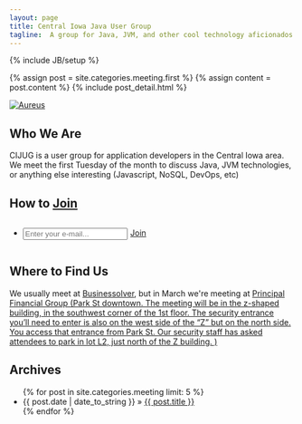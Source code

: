 ```yaml
---
layout: page
title: Central Iowa Java User Group
tagline:  A group for Java, JVM, and other cool technology aficionados
---
```

{% include JB/setup %}

<div class="blog-index">  
  {% assign post = site.categories.meeting.first %}
  {% assign content = post.content %}
  {% include post_detail.html %}
</div>

<a href="http://www.aureusgroup.com/"><img src="http://www.aureusgroup.com/design/landing/agbox.jpg" alt="Aureus"></a>

## Who We Are

CIJUG is a user group for application developers in the Central Iowa area. We meet the first Tuesday of the month to discuss Java, JVM technologies, or 
anything else interesting (Javascript, NoSQL, DevOps, etc)


## How to [Join](https://groups.google.com/forum/?fromgroups#!forum/central-iowa-java-users-group)

<div style="display: inline-block">
	<form action="http://groups.google.com/group/Central-Iowa-Java-Users-Group/boxsubscribe">	  
	  <ul class="tag_box inline" style="float:right;">
		<li>
			<input type="text" name="email" placeholder="Enter your e-mail..." style="float:left; margin-right:5px"/>
			<a href="#" onclick="document.forms[0].submit();">Join</a>
		</li>
	  </ul>     
	</form>
</div>

## Where to Find Us

We usually meet at [Businessolver](https://www.google.com/maps/place/Businessolver+Inc/@41.5851253,-93.7179891,17z/data=!3m1!4b1!4m2!3m1!1s0x0:0xc9221c27d26bc690), but in March we're meeting at <a href="/assets/PrincipalCampusMap.pdf">Principal Financial
Group (Park St downtown.  The meeting will be in the z-shaped building, in the southwest corner of the 1st floor.  The security entrance you’ll need to enter is also on the west side of the “Z” but on the north side.  You access that entrance from Park St.  Our security staff has asked attendees to park in lot L2, just north of the Z building. 
)</a>

## Archives

<ul class="posts">
  {% for post in site.categories.meeting limit: 5 %}
    <li><span>{{ post.date | date_to_string }}</span> &raquo; <a href="{{ BASE_PATH }}{{ post.url }}">{{ post.title }}</a></li>
  {% endfor %}
</ul>
